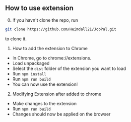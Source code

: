 ## How to use extension
0. If you havn't clone the repo, run 
```sh
git clone https://github.com/Heimdall21/JobPal.git
```
to clone it.

1. How to add the extension to Chrome

- In Chrome, go to chrome://extensions.
- Load unpackaged
- Select the `dist` folder of the extension you want to load
- Run `npm install`
- Run `npm run build`
- You can now use the extension!

2. Modifying Extension after added to chrome

- Make changes to the extension
- Run `npm run build`
- Changes should now be applied on the browser

